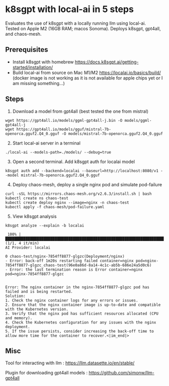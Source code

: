 # k8sgpt with local-ai in 5 steps
Evaluates the use of k8sgpt with a locally running llm using local-ai.\
Tested on Apple M2 (16GB RAM; macos Sonoma). Deploys k8sgpt, gpt4all, and chaos-mesh.

## Prerequisites
* Install k8sgpt with homebrew https://docs.k8sgpt.ai/getting-started/installation/
* Build local-ai from source on Mac M1/M2 https://localai.io/basics/build/ (docker image is not working as it is not available for apple chips yet or I am missing something...)

## Steps
1. Download a model from gpt4all (best tested the one from mistral)
```
wget https://gpt4all.io/models/ggml-gpt4all-j.bin -O models/ggml-gpt4all-j
wget https://gpt4all.io/models/gguf/mistral-7b-openorca.gguf2.Q4_0.gguf -O models/mistral-7b-openorca.gguf2.Q4_0.gguf
```
2. Start local-ai server in a terminal
```
./local-ai --models-path=./models/ --debug=true
```
3. Open a second terminal. Add k8sgpt auth for localai model 
```
k8sgpt auth add --backend=localai --baseurl=http://localhost:8080/v1 --model mistral-7b-openorca.gguf2.Q4_0.gguf
```

4. Deploy chaos-mesh, deploy a single nginx pod and simulate pod-failure
```
curl -sSL https://mirrors.chaos-mesh.org/v2.6.3/install.sh | bash
kubectl create ns chaos-test
kubectl create deploy nginx --image=nginx -n chaos-test
kubectl apply -f chaos-mesh/pod-failure.yaml
```
5. View k8sgpt analysis
```
k8sgpt analyze --explain -b localai                      

 100% |██████████████████████████████████████████████████████████████████████████████████████████████████████████████████████████████████████████████████████████████████████████| (1/1, 4 it/min)         
AI Provider: localai

0 chaos-test/nginx-7854ff8877-glgzc(Deployment/nginx)
- Error: back-off 1m20s restarting failed container=nginx pod=nginx-7854ff8877-glgzc_chaos-test(96e0a86d-8a14-4c1c-ab5b-686e24a5d0c6)
- Error: the last termination reason is Error container=nginx pod=nginx-7854ff8877-glgzc


Error: The nginx container in the nginx-7854ff8877-glgzc pod has failed and is being restarted.
Solution: 
1. Check the nginx container logs for any errors or issues.
2. Ensure that the nginx container image is up-to-date and compatible with the Kubernetes version.
3. Verify that the nginx pod has sufficient resources allocated (CPU and memory).
4. Check the Kubernetes configuration for any issues with the nginx deployment.
5. If the issue persists, consider increasing the back-off time to allow more time for the container to recover.<|im_end|>
```
## Misc
Tool for interacting with llm : https://llm.datasette.io/en/stable/

Plugin for downloading gpt4all models : https://github.com/simonw/llm-gpt4all
